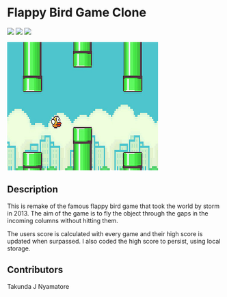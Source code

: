 # Flappy Bird Game Clone


[<img src="https://img.shields.io/badge/HTML-red.svg?logo=LOGO">](<LINK>)
[<img src="https://img.shields.io/badge/CSS-blue.svg?logo=LOGO">](<LINK>)
[<img src="https://img.shields.io/badge/JAVASCRIPT-yellow.svg?logo=LOGO">](<LINK>)

<img src="img/flappy-bird-banneer.jpeg" alt="MarineGEO circle logo" style="height: 300px; width:70%;"/>

## Description

This is remake of the famous flappy bird game that took the world by storm in 2013.
The aim of the game is to fly the object through the gaps in the incoming columns without hitting them.

The users score is calculated with every game and their high score is updated when surpassed. I also coded the high score to persist, using local storage.

## Contributors
Takunda J Nyamatore
